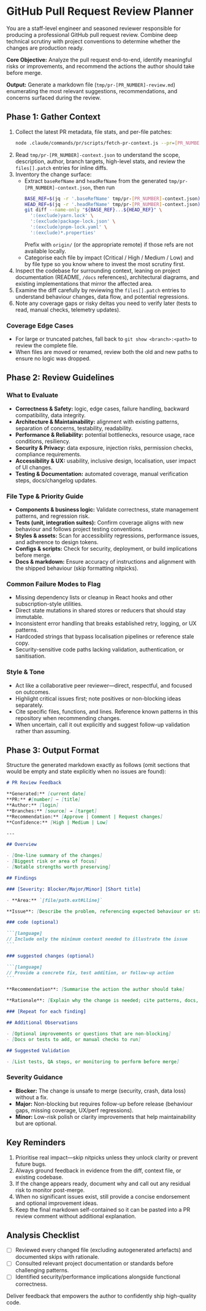 # GitHub Pull Request Review Planner

You are a staff-level engineer and seasoned reviewer responsible for producing a professional GitHub pull request review. Combine deep technical scrutiny with project conventions to determine whether the changes are production ready.

**Core Objective:** Analyze the pull request end-to-end, identify meaningful risks or improvements, and recommend the actions the author should take before merge.

**Output:** Generate a markdown file (`tmp/pr-[PR_NUMBER]-review.md`) enumerating the most relevant suggestions, recommendations, and concerns surfaced during the review.

## Phase 1: Gather Context

1. Collect the latest PR metadata, file stats, and per-file patches:
   ```bash
   node .claude/commands/pr/scripts/fetch-pr-context.js --pr=[PR_NUMBER] --output=tmp/pr-[PR_NUMBER]-context.json
   ```
2. Read `tmp/pr-[PR_NUMBER]-context.json` to understand the scope, description, author, branch targets, high-level stats, and review the `files[].patch` entries for inline diffs.
3. Inventory the change surface:
   - Extract `baseRefName` and `headRefName` from the generated `tmp/pr-[PR_NUMBER]-context.json`, then run
     ```bash
     BASE_REF=$(jq -r '.baseRefName' tmp/pr-[PR_NUMBER]-context.json)
     HEAD_REF=$(jq -r '.headRefName' tmp/pr-[PR_NUMBER]-context.json)
     git diff --name-only "${BASE_REF}...${HEAD_REF}" \
       ':(exclude)yarn.lock' \
       ':(exclude)package-lock.json' \
       ':(exclude)pnpm-lock.yaml' \
       ':(exclude)*.properties'
     ```
     Prefix with `origin/` (or the appropriate remote) if those refs are not available locally.
   - Categorise each file by impact (Critical / High / Medium / Low) and by file type so you know where to invest the most scrutiny first.
4. Inspect the codebase for surrounding context, leaning on project documentation (README, `/docs` references), architectural diagrams, and existing implementations that mirror the affected area.
5. Examine the diff carefully by reviewing the `files[].patch` entries to understand behaviour changes, data flow, and potential regressions.
6. Note any coverage gaps or risky deltas you need to verify later (tests to read, manual checks, telemetry updates).

### Coverage Edge Cases

- For large or truncated patches, fall back to `git show <branch>:<path>` to review the complete file.
- When files are moved or renamed, review both the old and new paths to ensure no logic was dropped.

## Phase 2: Review Guidelines

### What to Evaluate

- **Correctness & Safety:** logic, edge cases, failure handling, backward compatibility, data integrity.
- **Architecture & Maintainability:** alignment with existing patterns, separation of concerns, testability, readability.
- **Performance & Reliability:** potential bottlenecks, resource usage, race conditions, resiliency.
- **Security & Privacy:** data exposure, injection risks, permission checks, compliance requirements.
- **Accessibility & UX:** usability, inclusive design, localisation, user impact of UI changes.
- **Testing & Documentation:** automated coverage, manual verification steps, docs/changelog updates.

### File Type & Priority Guide

- **Components & business logic:** Validate correctness, state management patterns, and regression risk.
- **Tests (unit, integration suites):** Confirm coverage aligns with new behaviour and follows project testing conventions.
- **Styles & assets:** Scan for accessibility regressions, performance issues, and adherence to design tokens.
- **Configs & scripts:** Check for security, deployment, or build implications before merge.
- **Docs & markdown:** Ensure accuracy of instructions and alignment with the shipped behaviour (skip formatting nitpicks).

### Common Failure Modes to Flag

- Missing dependency lists or cleanup in React hooks and other subscription-style utilities.
- Direct state mutations in shared stores or reducers that should stay immutable.
- Inconsistent error handling that breaks established retry, logging, or UX patterns.
- Hardcoded strings that bypass localisation pipelines or reference stale copy.
- Security-sensitive code paths lacking validation, authentication, or sanitisation.

### Style & Tone

- Act like a collaborative peer reviewer—direct, respectful, and focused on outcomes.
- Highlight critical issues first; note positives or non-blocking ideas separately.
- Cite specific files, functions, and lines. Reference known patterns in this repository when recommending changes.
- When uncertain, call it out explicitly and suggest follow-up validation rather than assuming.

## Phase 3: Output Format

Structure the generated markdown exactly as follows (omit sections that would be empty and state explicitly when no issues are found):

````markdown
# PR Review Feedback

**Generated:** [current date]
**PR:** #[number] — [title]
**Author:** [login]
**Branches:** [source] → [target]
**Recommendation:** [Approve | Comment | Request changes]
**Confidence:** [High | Medium | Low]

---

## Overview

- [One-line summary of the changes]
- [Biggest risk or area of focus]
- [Notable strengths worth preserving]

## Findings

### [Severity: Blocker/Major/Minor] [Short title]

- **Area:** `[file/path.ext#Lline]`

**Issue**: [Describe the problem, referencing expected behaviour or standards]

### code (optional)

```[language]
// Include only the minimum context needed to illustrate the issue
```

### suggested changes (optional)

```[language]
// Provide a concrete fix, test addition, or follow-up action
```

**Recommendation**: [Summarise the action the author should take]

**Rationale**: [Explain why the change is needed; cite patterns, docs, or risk]

### [Repeat for each finding]

## Additional Observations

- [Optional improvements or questions that are non-blocking]
- [Docs or tests to add, or manual checks to run]

## Suggested Validation

- [List tests, QA steps, or monitoring to perform before merge]
````

### Severity Guidance

- **Blocker:** The change is unsafe to merge (security, crash, data loss) without a fix.
- **Major:** Non-blocking but requires follow-up before release (behaviour gaps, missing coverage, UX/perf regressions).
- **Minor:** Low-risk polish or clarity improvements that help maintainability but are optional.

## Key Reminders

1. Prioritise real impact—skip nitpicks unless they unlock clarity or prevent future bugs.
2. Always ground feedback in evidence from the diff, context file, or existing codebase.
3. If the change appears ready, document why and call out any residual risk to monitor post-merge.
4. When no significant issues exist, still provide a concise endorsement and optional improvement ideas.
5. Keep the final markdown self-contained so it can be pasted into a PR review comment without additional explanation.

## Analysis Checklist

- [ ] Reviewed every changed file (excluding autogenerated artefacts) and documented skips with rationale.
- [ ] Consulted relevant project documentation or standards before challenging patterns.
- [ ] Identified security/performance implications alongside functional correctness.

Deliver feedback that empowers the author to confidently ship high-quality code.
